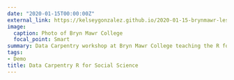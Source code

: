 ```yaml
---
date: "2020-01-15T00:00:00Z"
external_link: https://kelseygonzalez.github.io/2020-01-15-brynmawr-lessons/
image:
  caption: Photo of Bryn Mawr College
  focal_point: Smart
summary: Data Carpentry workshop at Bryn Mawr College teaching the R for Social Science workshop
tags:
- Demo
title: Data Carpentry R for Social Science
---
```

